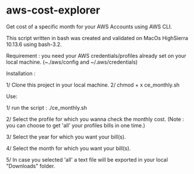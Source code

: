 # aws-cost-explorer

Get cost of a specific month for your AWS Accounts using AWS CLI.

This script written in bash was created and validated on MacOs HighSierra 10.13.6 using bash-3.2.

Requirement : you need your AWS credentials/profiles already set on your local machine. (~./aws/config and ~/.aws/credentials)

Installation :

1/ Clone this project in your local machine.
2/ chmod + x ce_monthly.sh

Use:

1/ run the script : ./ce_monthly.sh

2/ Select the profile for which you wanna check the monthly cost.
(Note : you can choose to get 'all' your profiles bills in one time.)

3/ Select the year for which you want your bill(s).

4/ Select the month for which you want your bill(s).

5/ In case you selected 'all' a text file will be exported in your local "Downloads" folder.
